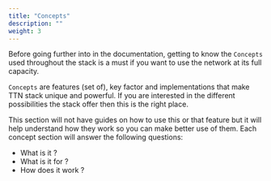 ```yaml
---
title: "Concepts"
description: ""
weight: 3
---
```


Before going further into in the documentation, getting to know the `Concepts` used throughout
the stack is a must if you want to use the network at its full capacity.

`Concepts` are features (set of), key factor and implementations that make TTN stack unique and powerful. If you
are interested in the different possibilities the stack offer then this is the right place.

This section will not have guides on how to use this or that feature but it will help understand how they work 
so you can make better use of them.
Each concept section will answer the following questions:
* What is it ?
* What is it for ?
* How does it work ?
